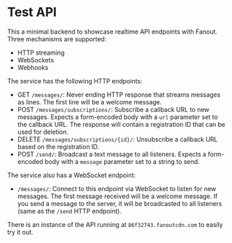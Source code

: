 Test API
========

This a minimal backend to showcase realtime API endpoints with Fanout. Three mechanisms are supported:

* HTTP streaming
* WebSockets
* Webhooks

The service has the following HTTP endpoints:

* GET `/messages/`: Never ending HTTP response that streams messages as lines. The first line will be a welcome message.
* POST `/messages/subscriptions/`: Subscribe a callback URL to new messages. Expects a form-encoded body with a `url` parameter set to the callback URL. The response will contain a registration ID that can be used for deletion.
* DELETE `/messages/subscriptions/{id}/`: Unsubscribe a callback URL based on the registration ID.
* POST `/send/`: Broadcast a text message to all listeners. Expects a form-encoded body with a `message` parameter set to a string to send.

The service also has a WebSocket endpoint:

* `/messages/`: Connect to this endpoint via WebSocket to listen for new messages. The first message received will be a welcome message. If you send a message to the server, it will be broadcasted to all listeners (same as the `/send` HTTP endpoint).

There is an instance of the API running at `86f32743.fanoutcdn.com` to easily try it out.
